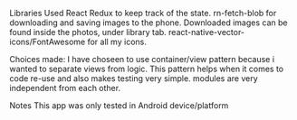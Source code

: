 Libraries Used
React Redux to keep track of the state.
rn-fetch-blob for downloading and saving images to the phone. Downloaded images can be found inside the photos, under library tab.
react-native-vector-icons/FontAwesome for all my icons.

Choices made:
I have choseen to use container/view pattern because i wanted to separate views from logic. This pattern helps when it comes to code re-use and also makes testing very simple. modules are very independent from each other.

Notes
This app was only tested in Android device/platform
